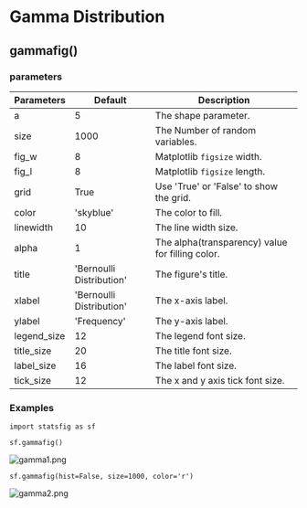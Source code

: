 # Gamma Distribution

## gammafig()    

### parameters

| Parameters  | Default                  | Description                                      |
| ----------- | ------------------------ | ------------------------------------------------ |
| a           | 5                        | The shape parameter.                             |
| size        | 1000                     | The Number of random variables.                  |
| fig_w       | 8                        | Matplotlib `figsize` width.                      |
| fig_l       | 8                        | Matplotlib `figsize` length.                     |
| grid        | True                     | Use 'True' or 'False' to show the grid.          |
| color       | 'skyblue'                | The color to fill.                               |
| linewidth   | 10                       | The line width size.                             |
| alpha       | 1                        | The alpha(transparency) value for filling color. |
| title       | 'Bernoulli Distribution' | The figure's title.                              |
| xlabel      | 'Bernoulli Distribution' | The x-axis label.                                |
| ylabel      | 'Frequency'              | The y-axis label.                                |
| legend_size | 12                       | The legend font size.                            |
| title_size  | 20                       | The title font size.                             |
| label_size  | 16                       | The label font size.                             |
| tick_size   | 12                       | The x and y axis tick font size.                 |

### Examples

    import statsfig as sf
    
    sf.gammafig()

![gamma1.png](/Users/shinokada/pythonproject/statsfig/statsfig-python/image/gamma1.png)

```
sf.gammafig(hist=False, size=1000, color='r')
```

![gamma2.png](/Users/shinokada/pythonproject/statsfig/statsfig-python/image/gamma2.png)
